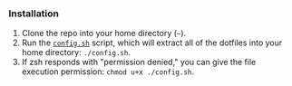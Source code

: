 ### Installation

1. Clone the repo into your home directory (`~`).
2. Run the [`config.sh`](config.sh) script, which will extract all of the dotfiles into your home directory: `./config.sh`.
3. If zsh responds with "permission denied," you can give the file execution permission: `chmod u+x ./config.sh`.
